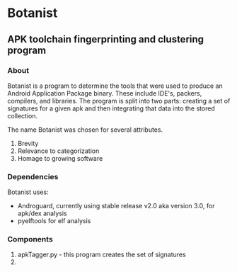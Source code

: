 # Botanist 
## APK toolchain fingerprinting and clustering program

### About

Botanist is a program to determine the tools that were used to produce an Android Application Package binary. These include IDE's, packers, compilers, and libraries. The program is split into two parts: creating a set of signatures for a given apk and then integrating that data into the stored collection. 

The name Botanist was chosen for several attributes.

1. Brevity
2. Relevance to categorization
3. Homage to growing software 

### Dependencies

Botanist uses:

* Androguard, currently using stable release v2.0 aka version 3.0, for apk/dex analysis
* pyelftools for elf analysis


### Components

1. apkTagger.py - this program creates the set of signatures
2. 
